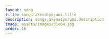 ```yaml
---
layout: song
title: songs.akenaiyoruni.title
description: songs.akenaiyoruni.description
image: assets/images/pic04.jpg
order: 16
---
```


